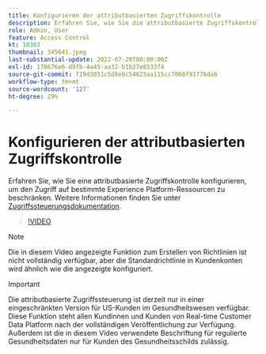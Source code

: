 ```yaml
---
title: Konfigurieren der attributbasierten Zugriffskontrolle
description: Erfahren Sie, wie Sie die attributbasierte Zugriffskontrolle konfigurieren, um den Zugriff auf bestimmte Experience Platform-Ressourcen zu steuern.
role: Admin, User
feature: Access Control
kt: 10363
thumbnail: 345641.jpeg
last-substantial-update: 2022-07-28T00:00:00Z
exl-id: 170676e6-d9fb-4a45-aa32-b1b27e8533f4
source-git-commit: f19d3851c5d8e8c54823aa115cc7068f91776da6
workflow-type: tm+mt
source-wordcount: '127'
ht-degree: 29%

---
```


# Konfigurieren der attributbasierten Zugriffskontrolle

Erfahren Sie, wie Sie eine attributbasierte Zugriffskontrolle konfigurieren, um den Zugriff auf bestimmte Experience Platform-Ressourcen zu beschränken. Weitere Informationen finden Sie unter [Zugriffssteuerungsdokumentation](https://experienceleague.adobe.com/docs/experience-platform/access-control/abac/overview.html?lang=de).

>[!VIDEO](https://video.tv.adobe.com/v/345641?quality=12&learn=on)

>[!NOTE]
>
> Die in diesem Video angezeigte Funktion zum Erstellen von Richtlinien ist nicht vollständig verfügbar, aber die Standardrichtlinie in Kundenkonten wird ähnlich wie die angezeigte konfiguriert.

>[!IMPORTANT]
>
> Die attributbasierte Zugriffssteuerung ist derzeit nur in einer eingeschränkten Version für US-Kunden im Gesundheitswesen verfügbar. Diese Funktion steht allen Kundinnen und Kunden von Real-time Customer Data Platform nach der vollständigen Veröffentlichung zur Verfügung. Außerdem ist die in diesem Video verwendete Beschriftung für regulierte Gesundheitsdaten nur für Kunden des Gesundheitsschilds zulässig.
